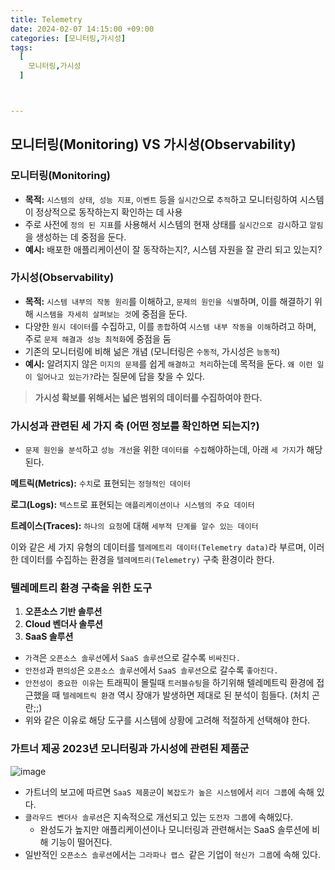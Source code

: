 ```yaml
---
title: Telemetry
date: 2024-02-07 14:15:00 +09:00
categories: [모니터링,가시성]
tags:
  [
    모니터링,가시성
  ]



---
```

## 모니터링(Monitoring) VS 가시성(Observability)

### 모니터링(Monitoring) 

- **목적:** `시스템의 상태`,` 성능 지표`, `이벤트` 등을 `실시간`으로 `추적`하고 모니터링하여 시스템이 정상적으로 동작하는지 확인하는 데 사용
- 주로 사전에 `정의 된 지표`를 사용해서 시스템의 현재 상태를 `실시간으로 감시`하고 `알림`을 생성하는 데 중점을 둔다.
- **예시:** 배포한 애플리케이션이 잘 동작하는지?, 시스템 자원을 잘 관리 되고 있는지?



### 가시성(Observability)

- **목적:** `시스템 내부의 작동 원리`를 이해하고, `문제의 원인을 식별`하며, 이를 해결하기 위해 `시스템을 자세히 살펴보는 것`에 중점을 둔다.
- 다양한 `원시 데이터`를 수집하고, 이를 `종합`하여 `시스템 내부 작동을 이해`하려고 하며, 주로 `문제 해결과 성능 최적화`에 중점을 둠
- 기존의 모니터링에 비해 넒은 개념 (모니터링은 `수동적`, 가시성은 `능동적`)
- **예시:**  알려지지 않은 `미지의 문제`를 쉽게 `해결하고 처리`하는데 목적을 둔다.
  `왜 이런 일이 일어나고 있는가?`라는 질문에 답을 찾을 수 있다.

> **가시성 확보를 위해서는 넓은 범위의 데이터를 수집하여야 한다.**

### 가시성과 관련된 세 가지 축 (어떤 정보를 확인하면 되는지?)

- `문제 원인을 분석`하고 `성능 개선`을 위한 `데이터를 수집`해야하는데, 아래 `세 가지`가 해당된다.

**메트릭(Metrics):** `수치`로 표현되는 `정형적인 데이터`

**로그(Logs):** `텍스트`로 표현되는 `애플리케이션이나 시스템의 주요 데이터`

**트레이스(Traces):** `하나의 요청`에 대해 `세부적 단계를 알수 있는 데이터`

이와 같은 세 가지 유형의 데이터를 `텔레메트리 데이터(Telemetry data)`라 부르며, 이러한 데이터를 수집하는 환경을 `텔레메트리(Telemetry)` 구축 환경이라 한다.

### 텔레메트리 환경 구축을 위한 도구

1. **오픈소스 기반 솔루션**
2. **Cloud 벤더사 솔루션**
3. **SaaS 솔루션**

- `가격`은 `오픈소스 솔루션`에서 `SaaS 솔루션`으로 갈수록 `비싸진다.`
- `안전성`과 `편의성`은 `오픈소스 솔루션`에서 `SaaS 솔루션`으로 갈수록 `좋아진다.`
- `안전성이 중요한 이유`는 트래픽이 몰릴때 `트러블슈팅`을 하기위해 텔레메트릭 환경에 접근했을 때 `텔레메트릭 환경` 역시 장애가 발생하면 제대로 된 분석이 힘들다. (처치 곤란;;)
- 위와 같은 이유로 해당 도구를 시스템에 상황에 고려해 적절하게 선택해야 한다.

### 가트너 제공 2023년 모니터링과 가시성에 관련된 제품군

![image](https://github.com/vivalahm/vivalahm.github.io/assets/48741014/b1170f88-41bd-407a-b04b-3a4f242f5365)

- 가트너의 보고에 따르면 `SaaS 제품군`이 `복잡도가 높은 시스템`에서 `리더 그룹`에 속해 있다.
- `클라우드 벤더사 솔루션`은 지속적으로 개선되고 있는 `도전자 그룹`에 속해있다.
  - 완성도가 높지만 애플리케이션이나 모니터링과 관련해서는 SaaS 솔루션에 비해 기능이 떨어진다.
- 일반적인 `오픈소스 솔루션`에서는 `그라파나 랩스 `같은 기업이 `혁신가 그룹`에 속해 있다.